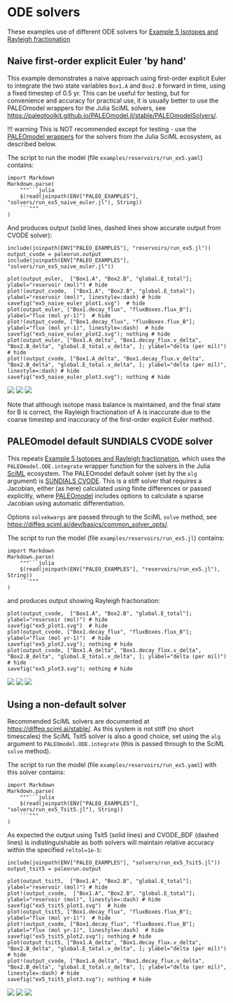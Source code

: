# ODE solvers

These examples use of different ODE solvers for [Example 5 Isotopes and Rayleigh fractionation](@ref)

## Naive first-order explicit Euler 'by hand'

This example demonstrates a naive approach using first-order explicit Euler to integrate the two state variables `Box1.A` and `Box2.B` forward in time,
using a fixed timestep of 0.5 yr.  This can be useful for testing, but for convenience and accuracy for practical use, it is usually better to use the PALEOmodel wrappers for the Julia SciML solvers, see <https://paleotoolkit.github.io/PALEOmodel.jl/stable/PALEOmodelSolvers/>.

!!! warning
    This is NOT recommended except for testing - use the [PALEOmodel wrappers](https://paleotoolkit.github.io/PALEOmodel.jl/stable/PALEOmodelSolvers/) for the solvers from the Julia SciML ecosystem, as described below.

The script to run the model (file `examples/reservoirs/run_ex5.yaml`) contains:
```@eval
import Markdown
Markdown.parse(
    """```julia
    $(read(joinpath(ENV["PALEO_EXAMPLES"], "solvers/run_ex5_naive_euler.jl"), String))
    ```"""
)
```
And produces output (solid lines, dashed lines show accurate output from CVODE solver):
```@setup solvers
include(joinpath(ENV["PALEO_EXAMPLES"], "reservoirs/run_ex5.jl"))
output_cvode = paleorun.output
include(joinpath(ENV["PALEO_EXAMPLES"], "solvers/run_ex5_naive_euler.jl"))
```
```@example solvers
plot(output_euler,  ["Box1.A", "Box2.B", "global.E_total"]; ylabel="reservoir (mol)") # hide
plot!(output_cvode,  ["Box1.A", "Box2.B", "global.E_total"]; ylabel="reservoir (mol)", linestyle=:dash) # hide
savefig("ex5_naive_euler_plot1.svg")  # hide
plot(output_euler, ["Box1.decay_flux", "fluxBoxes.flux_B"]; ylabel="flux (mol yr-1)")  # hide
plot!(output_cvode, ["Box1.decay_flux", "fluxBoxes.flux_B"]; ylabel="flux (mol yr-1)", linestyle=:dash)  # hide
savefig("ex5_naive_euler_plot2.svg"); nothing # hide
plot(output_euler, ["Box1.A_delta", "Box1.decay_flux.v_delta", "Box2.B_delta", "global.E_total.v_delta", ]; ylabel="delta (per mil)") # hide
plot!(output_cvode, ["Box1.A_delta", "Box1.decay_flux.v_delta", "Box2.B_delta", "global.E_total.v_delta", ]; ylabel="delta (per mil)", linestyle=:dash) # hide
savefig("ex5_naive_euler_plot3.svg"); nothing # hide
```

![](ex5_naive_euler_plot1.svg)
![](ex5_naive_euler_plot2.svg)
![](ex5_naive_euler_plot3.svg)

Note that although isotope mass balance is maintained, and the final state for B is correct, the Rayleigh fractionation of A is inaccurate due to the coarse timestep and inaccuracy of the first-order explicit Euler method.

## PALEOmodel default SUNDIALS CVODE solver

This repeats [Example 5 Isotopes and Rayleigh fractionation](@ref), which uses the `PALEOmodel.ODE.integrate` wrapper function for the solvers in the
Julia [SciML](https://diffeq.sciml.ai/stable/) ecosystem. The PALEOmodel default solver (set by the `alg` argument) is [SUNDIALS CVODE](https://diffeq.sciml.ai/stable/solvers/ode_solve/#ode_solve_sundials). This is a stiff solver that requires a Jacobian, either (as here) calculated using finite differences or passed explicitly, where [PALEOmodel](https://paleotoolkit.github.io/PALEOmodel.jl/stable/PALEOmodelSolvers/#High-level-wrappers) includes options to calculate a sparse Jacobian using automatic differentiation.

Options `solvekwargs` are passed through to the SciML `solve` method, see <https://diffeq.sciml.ai/dev/basics/common_solver_opts/>.

The script to run the model (file `examples/reservoirs/run_ex5.jl`) contains:
```@eval
import Markdown
Markdown.parse(
    """```julia
    $(read(joinpath(ENV["PALEO_EXAMPLES"], "reservoirs/run_ex5.jl"), String))
    ```"""
)
```
and produces output showing Rayleigh fractionation:
```@example solvers
plot(output_cvode,  ["Box1.A", "Box2.B", "global.E_total"]; ylabel="reservoir (mol)") # hide
savefig("ex5_plot1.svg")  # hide
plot(output_cvode, ["Box1.decay_flux", "fluxBoxes.flux_B"]; ylabel="flux (mol yr-1)")  # hide
savefig("ex5_plot2.svg"); nothing # hide
plot(output_cvode, ["Box1.A_delta", "Box1.decay_flux.v_delta", "Box2.B_delta", "global.E_total.v_delta", ]; ylabel="delta (per mil)") # hide
savefig("ex5_plot3.svg"); nothing # hide
```

![](ex5_plot1.svg)
![](ex5_plot2.svg)
![](ex5_plot3.svg)

## Using a non-default solver

Recommended SciML solvers are documented at <https://diffeq.sciml.ai/stable/>. As this system is not stiff (no short timescales) the SciML Tsit5 solver is also a good choice, set using the `alg` argument to `PALEOmodel.ODE.integrate` (this is passed through to the SciML `solve` method).

The script to run the model (file `examples/reservoirs/run_ex5.yaml`) with this solver contains:
```@eval
import Markdown
Markdown.parse(
    """```julia
    $(read(joinpath(ENV["PALEO_EXAMPLES"], "solvers/run_ex5_Tsit5.jl"), String))
    ```"""
)
```
As expected the output using Tsit5 (solid lines) and CVODE_BDF (dashed lines) is indistinguishable as both solvers will maintain relative accuracy within the specified `reltol=1e-5`:
```@setup solvers
include(joinpath(ENV["PALEO_EXAMPLES"], "solvers/run_ex5_Tsit5.jl"))
output_tsit5 = paleorun.output
```
```@example solvers
plot(output_tsit5,  ["Box1.A", "Box2.B", "global.E_total"]; ylabel="reservoir (mol)") # hide
plot!(output_cvode,  ["Box1.A", "Box2.B", "global.E_total"]; ylabel="reservoir (mol)", linestyle=:dash) # hide
savefig("ex5_tsit5_plot1.svg")  # hide
plot(output_tsit5, ["Box1.decay_flux", "fluxBoxes.flux_B"]; ylabel="flux (mol yr-1)")  # hide
plot!(output_cvode, ["Box1.decay_flux", "fluxBoxes.flux_B"]; ylabel="flux (mol yr-1)", linestyle=:dash)  # hide
savefig("ex5_tsit5_plot2.svg"); nothing # hide
plot(output_tsit5, ["Box1.A_delta", "Box1.decay_flux.v_delta", "Box2.B_delta", "global.E_total.v_delta", ]; ylabel="delta (per mil)") # hide
plot!(output_cvode, ["Box1.A_delta", "Box1.decay_flux.v_delta", "Box2.B_delta", "global.E_total.v_delta", ]; ylabel="delta (per mil)", linestyle=:dash) # hide
savefig("ex5_tsit5_plot3.svg"); nothing # hide
```

![](ex5_tsit5_plot1.svg)
![](ex5_tsit5_plot2.svg)
![](ex5_tsit5_plot3.svg)
